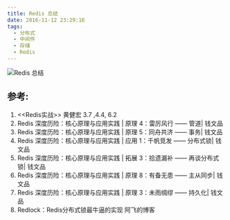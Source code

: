 ```yaml
---
title: Redis 总结
date: 2016-11-12 23:29:16
tags:
  - 分布式
  - 中间件
  - 存储
  - Redis
---
```


![Redis 总结](http://www6v.github.io/www6vHome/redis/redis.jpg "Redis 总结")

## 参考:

1. <<Redis实战>> 黄健宏 3.7 ,4.4, 6.2
2. Redis 深度历险：核心原理与应用实践 | 原理 4：雷厉风行 —— 管道| 钱文品
3. Redis 深度历险：核心原理与应用实践 | 原理 5：同舟共济 —— 事务| 钱文品
4. Redis 深度历险：核心原理与应用实践 | 应用 1：千帆竞发 —— 分布式锁| 钱文品
5. Redis 深度历险：核心原理与应用实践 | 拓展 3：拾遗漏补 —— 再谈分布式锁| 钱文品
6. Redis 深度历险：核心原理与应用实践 | 原理 8：有备无患 —— 主从同步| 钱文品
7. Redis 深度历险：核心原理与应用实践 | 原理 3：未雨绸缪 —— 持久化| 钱文品
8. Redlock：Redis分布式锁最牛逼的实现 阿飞的博客


